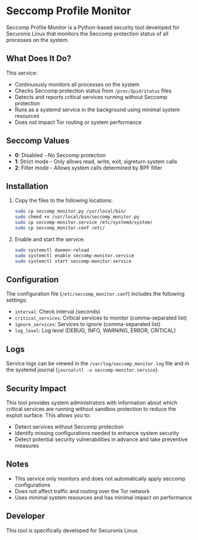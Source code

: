 # Seccomp Profile Monitor

Seccomp Profile Monitor is a Python-based security tool developed for Securonis Linux that monitors the Seccomp protection status of all processes on the system.

## What Does It Do?

This service:

- Continuously monitors all processes on the system
- Checks Seccomp protection status from `/proc/$pid/status` files
- Detects and reports critical services running without Seccomp protection
- Runs as a systemd service in the background using minimal system resources
- Does not impact Tor routing or system performance

## Seccomp Values

- **0**: Disabled - No Seccomp protection
- **1**: Strict mode - Only allows read, write, exit, sigreturn system calls
- **2**: Filter mode - Allows system calls determined by BPF filter

## Installation

1. Copy the files to the following locations:
   ```bash
   sudo cp seccomp_monitor.py /usr/local/bin/
   sudo chmod +x /usr/local/bin/seccomp_monitor.py
   sudo cp seccomp-monitor.service /etc/systemd/system/
   sudo cp seccomp_monitor.conf /etc/
   ```

2. Enable and start the service:
   ```bash
   sudo systemctl daemon-reload
   sudo systemctl enable seccomp-monitor.service
   sudo systemctl start seccomp-monitor.service
   ```

## Configuration

The configuration file (`/etc/seccomp_monitor.conf`) includes the following settings:

- `interval`: Check interval (seconds)
- `critical_services`: Critical services to monitor (comma-separated list)
- `ignore_services`: Services to ignore (comma-separated list)
- `log_level`: Log level (DEBUG, INFO, WARNING, ERROR, CRITICAL)

## Logs

Service logs can be viewed in the `/var/log/seccomp_monitor.log` file and in the systemd journal (`journalctl -u seccomp-monitor.service`).

## Security Impact

This tool provides system administrators with information about which critical services are running without sandbox protection to reduce the exploit surface. This allows you to:

- Detect services without Seccomp protection
- Identify missing configurations needed to enhance system security
- Detect potential security vulnerabilities in advance and take preventive measures

## Notes

- This service only monitors and does not automatically apply seccomp configurations
- Does not affect traffic and routing over the Tor network
- Uses minimal system resources and has minimal impact on performance

## Developer

This tool is specifically developed for Securonis Linux.
